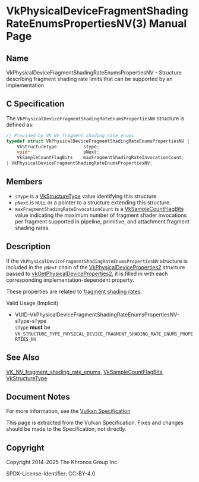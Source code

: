 # VkPhysicalDeviceFragmentShadingRateEnumsPropertiesNV(3) Manual Page

## Name

VkPhysicalDeviceFragmentShadingRateEnumsPropertiesNV - Structure describing fragment shading rate limits that can be supported by an implementation



## [](#_c_specification)C Specification

The `VkPhysicalDeviceFragmentShadingRateEnumsPropertiesNV` structure is defined as:

```c++
// Provided by VK_NV_fragment_shading_rate_enums
typedef struct VkPhysicalDeviceFragmentShadingRateEnumsPropertiesNV {
    VkStructureType          sType;
    void*                    pNext;
    VkSampleCountFlagBits    maxFragmentShadingRateInvocationCount;
} VkPhysicalDeviceFragmentShadingRateEnumsPropertiesNV;
```

## [](#_members)Members

- `sType` is a [VkStructureType](https://registry.khronos.org/vulkan/specs/latest/man/html/VkStructureType.html) value identifying this structure.
- `pNext` is `NULL` or a pointer to a structure extending this structure.
- []()`maxFragmentShadingRateInvocationCount` is a [VkSampleCountFlagBits](https://registry.khronos.org/vulkan/specs/latest/man/html/VkSampleCountFlagBits.html) value indicating the maximum number of fragment shader invocations per fragment supported in pipeline, primitive, and attachment fragment shading rates.

## [](#_description)Description

If the `VkPhysicalDeviceFragmentShadingRateEnumsPropertiesNV` structure is included in the `pNext` chain of the [VkPhysicalDeviceProperties2](https://registry.khronos.org/vulkan/specs/latest/man/html/VkPhysicalDeviceProperties2.html) structure passed to [vkGetPhysicalDeviceProperties2](https://registry.khronos.org/vulkan/specs/latest/man/html/vkGetPhysicalDeviceProperties2.html), it is filled in with each corresponding implementation-dependent property.

These properties are related to [fragment shading rates](https://registry.khronos.org/vulkan/specs/latest/html/vkspec.html#primsrast-fragment-shading-rate).

Valid Usage (Implicit)

- [](#VUID-VkPhysicalDeviceFragmentShadingRateEnumsPropertiesNV-sType-sType)VUID-VkPhysicalDeviceFragmentShadingRateEnumsPropertiesNV-sType-sType  
  `sType` **must** be `VK_STRUCTURE_TYPE_PHYSICAL_DEVICE_FRAGMENT_SHADING_RATE_ENUMS_PROPERTIES_NV`

## [](#_see_also)See Also

[VK\_NV\_fragment\_shading\_rate\_enums](https://registry.khronos.org/vulkan/specs/latest/man/html/VK_NV_fragment_shading_rate_enums.html), [VkSampleCountFlagBits](https://registry.khronos.org/vulkan/specs/latest/man/html/VkSampleCountFlagBits.html), [VkStructureType](https://registry.khronos.org/vulkan/specs/latest/man/html/VkStructureType.html)

## [](#_document_notes)Document Notes

For more information, see the [Vulkan Specification](https://registry.khronos.org/vulkan/specs/latest/html/vkspec.html#VkPhysicalDeviceFragmentShadingRateEnumsPropertiesNV)

This page is extracted from the Vulkan Specification. Fixes and changes should be made to the Specification, not directly.

## [](#_copyright)Copyright

Copyright 2014-2025 The Khronos Group Inc.

SPDX-License-Identifier: CC-BY-4.0